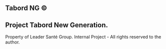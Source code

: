 Tabord NG &copy;
----------
Project Tabord New Generation.
----------
Property of Leader Santé Group.
Internal Project - All rights reserved to the author.
